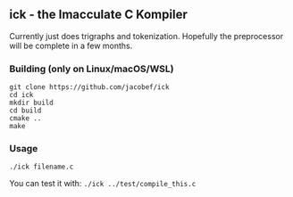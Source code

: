 ## ick - the Imacculate C Kompiler
Currently just does trigraphs and tokenization.
Hopefully the preprocessor will be complete in a few months.

### Building (only on Linux/macOS/WSL)

```shell
git clone https://github.com/jacobef/ick
cd ick
mkdir build
cd build
cmake ..
make
````

### Usage

`./ick filename.c`

You can test it with:
`./ick ../test/compile_this.c`
